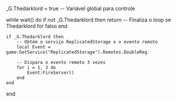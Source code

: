 _G.Thedarklord = true -- Variável global para controle

while wait() do
    if not _G.Thedarklord then
        return -- Finaliza o loop se Thedarklord for falso
    end

    if _G.Thedarklord then
        -- Obtém o serviço ReplicatedStorage e o evento remoto
        local Event = game:GetService("ReplicatedStorage").Remotes.DoubleReg
        
        -- Dispara o evento remoto 3 vezes
        for i = 1, 3 do
            Event:FireServer()
        end
    end
end
